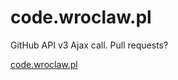 # code.wroclaw.pl
GitHub API v3 Ajax call. Pull requests?

[code.wroclaw.pl](https://code.wroclaw.pl)



